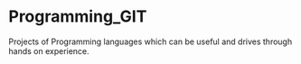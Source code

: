 # Programming_GIT
Projects of Programming languages which can be useful and drives through hands on experience.
